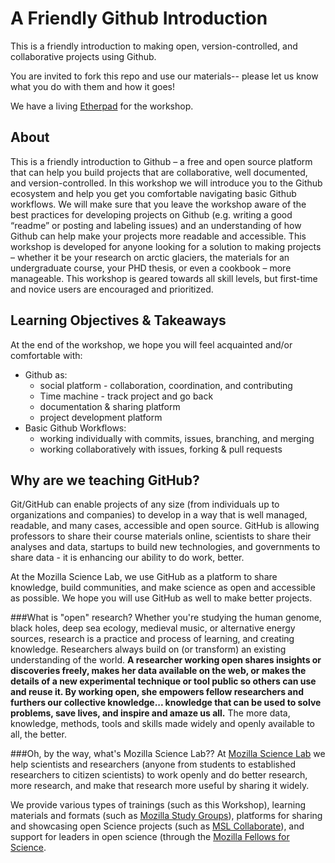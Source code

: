 # A Friendly Github Introduction
This is a friendly introduction to making open, version-controlled, and collaborative projects using Github.

You are invited to fork this repo and use our materials-- please let us know what you do with them and how it goes!

We have a living [Etherpad](https://public.etherpad-mozilla.org/p/2016-02-08-friendly-github-intro) for the workshop.

## About

This is a friendly introduction to Github – a free and open source platform that can help you build projects that are collaborative, well documented, and version-controlled. In this workshop we will introduce you to the Github ecosystem and help you get you comfortable navigating basic Github workflows. We will make sure that you leave the workshop aware of the best practices for developing projects on Github (e.g. writing a good “readme” or posting and labeling issues) and an understanding of how Github can help make your projects more readable and accessible. This workshop is developed for anyone looking for a solution to making projects – whether it be your research on arctic glaciers, the materials for an undergraduate course, your PHD thesis, or even a cookbook – more manageable. This workshop is geared towards all skill levels, but first-time and novice users are encouraged and prioritized.

## Learning Objectives & Takeaways

At the end of the workshop, we hope you will feel acquainted and/or comfortable with:

* Github as:
	* social platform - collaboration, coordination, and contributing
	* Time machine - track project and go back	
	* documentation & sharing platform
	* project development platform
* Basic Github Workflows:
	* working individually with commits, issues, branching, and merging
	* working collaboratively with issues, forking & pull requests



## Why are we teaching GitHub?

Git/GitHub can enable projects of any size (from individuals up to organizations and companies) to develop in a way that is well managed, readable, and many cases, accessible and open source. GitHub is allowing professors to share their course materials online, scientists to share their analyses and data, startups to build new technologies, and governments to share data - it is enhancing our ability to do work, better. 

At the Mozilla Science Lab, we use GitHub as a platform to share knowledge, build communities, and make science as open and accessible as possible. We hope you will use GitHub as well to make better projects. 

###What is "open" research?
Whether you're studying the human genome, black holes, deep sea ecology, medieval music,  or alternative energy sources, research is a practice and process of learning, and creating knowledge. Researchers always build on (or transform) an existing understanding of the world. **A researcher working open shares insights or discoveries freely, makes her data available on the web, or makes the details of a new experimental technique or tool public so others can use and reuse it. By working open, she empowers fellow researchers and furthers our collective knowledge... knowledge that can be used to solve problems, save lives, and inspire and amaze us all.** The more data, knowledge, methods, tools and skills made widely and openly available to all, the better.  

###Oh, by the way, what's Mozilla Science Lab??
At [Mozilla Science Lab](https://mozillascience.org/) we help scientists and researchers (anyone from students to established researchers to citizen scientists) to work openly and do better research, more research, and make that research more useful by sharing it widely.  

We provide various types of trainings (such as this Workshop), learning materials and formats (such as [Mozilla Study Groups](http://mozillascience.github.io/studyGroupHandbook/)), platforms for sharing and showcasing open Science projects (such as [MSL Collaborate](https://mozillascience.org/collaborate)), and support for leaders in open science (through the [Mozilla Fellows for Science](https://mozillascience.org/fellows).

